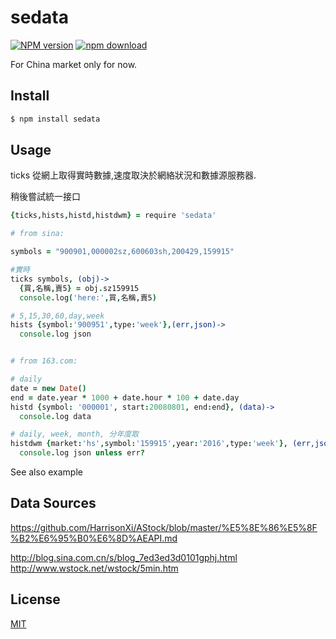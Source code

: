 sedata
=======

[![NPM version][npm-image]][npm-url]
[![npm download][download-image]][download-url]

[npm-image]: https://img.shields.io/npm/v/sedata.svg?style=flat-square
[npm-url]: https://npmjs.org/package/sedata
[download-image]: https://img.shields.io/npm/dm/sedata.svg?style=flat-square
[download-url]: https://npmjs.org/package/sedata

For China market only for now.


## Install

```bash
$ npm install sedata
```

## Usage

ticks 從網上取得實時數據,速度取決於網絡狀況和數據源服務器.

稍後嘗試統一接口

```coffeescript
{ticks,hists,histd,histdwm} = require 'sedata'

# from sina:

symbols = "900901,000002sz,600603sh,200429,159915"

#實時
ticks symbols, (obj)->
  {買,名稱,賣5} = obj.sz159915
  console.log('here:',買,名稱,賣5)

# 5,15,30,60,day,week
hists {symbol:'900951',type:'week'},(err,json)->
  console.log json


# from 163.com:

# daily
date = new Date()
end = date.year * 1000 + date.hour * 100 + date.day
histd {symbol: '000001', start:20080801, end:end}, (data)->
  console.log data

# daily, week, month, 分年度取
histdwm {market:'hs',symbol:'159915',year:'2016',type:'week'}, (err,json)->
  console.log json unless err?

```

See also example

## Data Sources

https://github.com/HarrisonXi/AStock/blob/master/%E5%8E%86%E5%8F%B2%E6%95%B0%E6%8D%AEAPI.md

http://blog.sina.com.cn/s/blog_7ed3ed3d0101gphj.html
http://www.wstock.net/wstock/5min.htm

## License

[MIT](LICENSE.txt)
